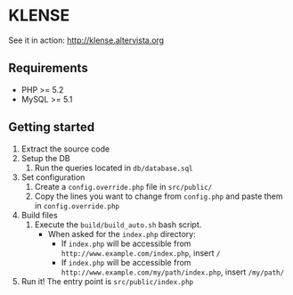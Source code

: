 KLENSE
======

See it in action: http://klense.altervista.org


Requirements
------------

* PHP >= 5.2
* MySQL >= 5.1

Getting started
---------------

1. Extract the source code
2. Setup the DB
    1. Run the queries located in `db/database.sql`
3. Set configuration
    1. Create a `config.override.php` file in `src/public/`
    2. Copy the lines you want to change from `config.php` and paste them in `config.override.php`
4. Build files
    1. Execute the `build/build_auto.sh` bash script.
        * When asked for the `index.php` directory:
            * If `index.php` will be accessible from `http://www.example.com/index.php`, insert `/`
            * If `index.php` will be accessible from `http://www.example.com/my/path/index.php`, insert `/my/path/`
5. Run it! The entry point is `src/public/index.php`
